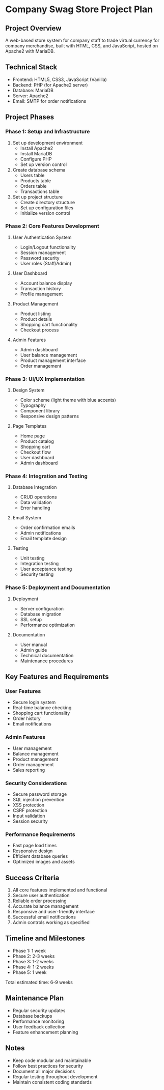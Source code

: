# Company Swag Store Project Plan

## Project Overview
A web-based store system for company staff to trade virtual currency for company merchandise, built with HTML, CSS, and JavaScript, hosted on Apache2 with MariaDB.

## Technical Stack
- Frontend: HTML5, CSS3, JavaScript (Vanilla)
- Backend: PHP (for Apache2 server)
- Database: MariaDB
- Server: Apache2
- Email: SMTP for order notifications

## Project Phases

### Phase 1: Setup and Infrastructure
1. Set up development environment
   - Install Apache2
   - Install MariaDB
   - Configure PHP
   - Set up version control
2. Create database schema
   - Users table
   - Products table
   - Orders table
   - Transactions table
3. Set up project structure
   - Create directory structure
   - Set up configuration files
   - Initialize version control

### Phase 2: Core Features Development
1. User Authentication System
   - Login/Logout functionality
   - Session management
   - Password security
   - User roles (Staff/Admin)

2. User Dashboard
   - Account balance display
   - Transaction history
   - Profile management

3. Product Management
   - Product listing
   - Product details
   - Shopping cart functionality
   - Checkout process

4. Admin Features
   - Admin dashboard
   - User balance management
   - Product management interface
   - Order management

### Phase 3: UI/UX Implementation
1. Design System
   - Color scheme (light theme with blue accents)
   - Typography
   - Component library
   - Responsive design patterns

2. Page Templates
   - Home page
   - Product catalog
   - Shopping cart
   - Checkout flow
   - User dashboard
   - Admin dashboard

### Phase 4: Integration and Testing
1. Database Integration
   - CRUD operations
   - Data validation
   - Error handling

2. Email System
   - Order confirmation emails
   - Admin notifications
   - Email template design

3. Testing
   - Unit testing
   - Integration testing
   - User acceptance testing
   - Security testing

### Phase 5: Deployment and Documentation
1. Deployment
   - Server configuration
   - Database migration
   - SSL setup
   - Performance optimization

2. Documentation
   - User manual
   - Admin guide
   - Technical documentation
   - Maintenance procedures

## Key Features and Requirements

### User Features
- Secure login system
- Real-time balance checking
- Shopping cart functionality
- Order history
- Email notifications

### Admin Features
- User management
- Balance management
- Product management
- Order management
- Sales reporting

### Security Considerations
- Secure password storage
- SQL injection prevention
- XSS protection
- CSRF protection
- Input validation
- Session security

### Performance Requirements
- Fast page load times
- Responsive design
- Efficient database queries
- Optimized images and assets

## Success Criteria
1. All core features implemented and functional
2. Secure user authentication
3. Reliable order processing
4. Accurate balance management
5. Responsive and user-friendly interface
6. Successful email notifications
7. Admin controls working as specified

## Timeline and Milestones
- Phase 1: 1 week
- Phase 2: 2-3 weeks
- Phase 3: 1-2 weeks
- Phase 4: 1-2 weeks
- Phase 5: 1 week

Total estimated time: 6-9 weeks

## Maintenance Plan
- Regular security updates
- Database backups
- Performance monitoring
- User feedback collection
- Feature enhancement planning

## Notes
- Keep code modular and maintainable
- Follow best practices for security
- Document all major decisions
- Regular testing throughout development
- Maintain consistent coding standards 